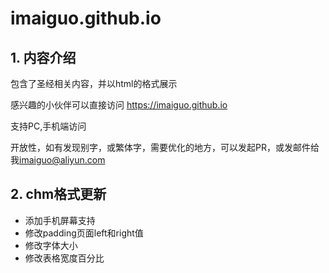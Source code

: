 
# imaiguo.github.io

## 1. 内容介绍

包含了圣经相关内容，并以html的格式展示

感兴趣的小伙伴可以直接访问 https://imaiguo.github.io 

支持PC,手机端访问

开放性，如有发现别字，或繁体字，需要优化的地方，可以发起PR，或发邮件给我<imaiguo@aliyun.com>

## 2. chm格式更新

- 添加手机屏幕支持
- 修改padding页面left和right值
- 修改字体大小
- 修改表格宽度百分比
